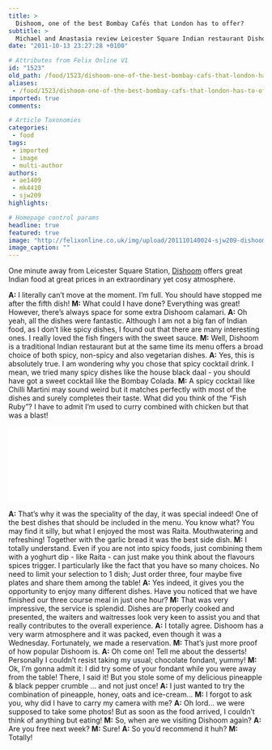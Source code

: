 ```yaml
---
title: >
  Dishoom, one of the best Bombay Cafés that London has to offer?
subtitle: >
  Michael and Anastasia review Leicester Square Indian restaurant Dishoom
date: "2011-10-13 23:27:28 +0100"

# Attributes from Felix Online V1
id: "1523"
old_path: /food/1523/dishoom-one-of-the-best-bombay-cafs-that-london-has-to-offer
aliases:
 - /food/1523/dishoom-one-of-the-best-bombay-cafs-that-london-has-to-offer
imported: true
comments:

# Article Taxonomies
categories:
 - food
tags:
 - imported
 - image
 - multi-author
authors:
 - ae1409
 - mk4410
 - sjw209
highlights:

# Homepage control params
headline: true
featured: true
image: "http://felixonline.co.uk/img/upload/201110140024-sjw209-dishoom2.jpg"
image_caption: ""
---
```


One minute away from Leicester Square Station, [Dishoom](http://g.co/maps/797c3) offers great Indian food at great prices in an extraordinary yet cosy atmosphere.

__A:__ I literally can’t move at the moment. I’m full. You should have stopped me after the fifth dish!
__M:__ What could I have done? Everything was great! However, there’s always space for some extra Dishoom calamari.
__A:__ Oh yeah, all the dishes were fantastic. Although I am not a big fan of Indian food, as I don’t like spicy dishes, I found out that there are many interesting ones. I really loved the fish fingers with the sweet sauce.
__M:__ Well, Dishoom is a traditional Indian restaurant but at the same time its menu offers a broad choice of both spicy, non-spicy and also vegetarian dishes.
__A:__ Yes, this is absolutely true. I am wondering why you chose that spicy cocktail drink. I mean, we tried many spicy dishes like the house black daal - you should have got a sweet cocktail like the Bombay Colada.
__M:__ A spicy cocktail like Chilli Martini may sound weird but it matches perfectly with most of the dishes and surely completes their taste. What did you think of the “Fish Ruby”? I have to admit I’m used to curry combined with chicken but that was a blast!

![Raita](/inc/timthumb.php?src=/img/upload/201110140026-sjw209-raita.jpg&w=460px&zc=1&a=t)

__A:__ That’s why it was the speciality of the day, it was special indeed! One of the best dishes that should be included in the menu. You know what? You may find it silly, but what I enjoyed the most was Raita. Mouthwatering and refreshing! Together with the garlic bread it was the best side dish.
__M:__ I totally understand. Even if you are not into spicy foods, just combining them with a yoghurt dip - like Raita - can just make you think about the flavours spices trigger. I particularly like the fact that you have so many choices. No need to limit your selection to 1 dish; Just order three, four maybe five plates and share them among the table!
__A:__ Yes indeed, it gives you the opportunity to enjoy many different dishes. Have you noticed that we have finished our three course meal in just one hour?
__M:__ That was very impressive, the service is splendid. Dishes are properly cooked and presented, the waiters and waitresses look very keen to assist you and that really contributes to the overall experience.
__A:__ I totally agree. Dishoom has a very warm atmosphere and it was packed, even though it was a Wednesday. Fortunately, we made a reservation.
__M:__ That’s just more proof of how popular Dishoom is.
__A:__ Oh come on! Tell me about the desserts! Personally I couldn’t resist taking my usual; chocolate fondant, yummy!
__M:__ Ok, I’m gonna admit it: I did try some of your fondant while you were away from the table! There, I said it! But you stole some of my delicious pineapple & black pepper crumble ... and not just once!
__A:__ I just wanted to try the combination of pineapple, honey, oats and ice-cream...
__M:__ I forgot to ask you, why did I have to carry my camera with me?
__A:__ Oh lord... we were supposed to take some photos! But as soon as the food arrived, I couldn’t think of anything but eating!
__M:__ So, when are we visiting Dishoom again?
__A:__ Are you free next week?
__M:__ Sure!
__A:__ So you’d recommend it huh?
__M:__ Totally!
